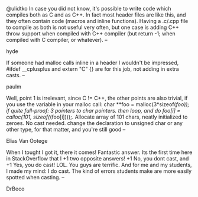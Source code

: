 @ulidtko In case you did not know, it's possible to write code which compiles both as C and as C++. In fact most header files are like this, and they often contain code (macros and inline functions). Having a .c/.cpp file to compile as both is not useful very often, but one case is adding C++ throw support when compiled with C++ compiler (but return -1; when compiled with C compiler, or whatever). – 

hyde

If someone had malloc calls inline in a header I wouldn't be impressed, #ifdef __cplusplus and extern "C" {} are for this job, not adding in extra casts. – 

paulm

Well, point 1 is irrelevant, since C != C++, the other points are also trivial, if you use the variable in your malloc call: char **foo = malloc(3*sizeof(*foo)); if quite full-proof: 3 pointers to char pointers. then loop, and do foo[i] = calloc(101, sizeof(*(foo[i])));. Allocate array of 101 chars, neatly initialized to zeroes. No cast needed. change the declaration to unsigned char or any other type, for that matter, and you're still good – 

Elias Van Ootege

When I tought I got it, there it comes! Fantastic answer. Its the first time here in StackOverflow that I +1 two opposite answers! +1 No, you dont cast, and +1 Yes, you do cast! LOL. You guys are terrific. And for me and my students, I made my mind: I do cast. The kind of errors students make are more easily spotted when casting. – 

DrBeco
